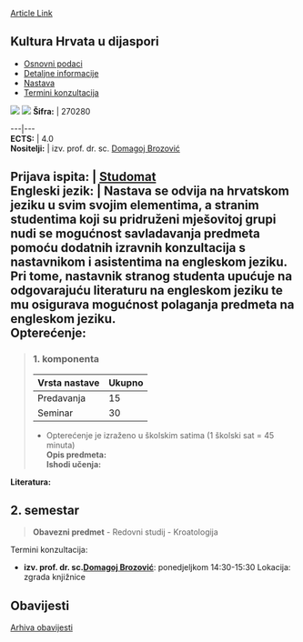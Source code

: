 [Article Link](https://www.fhs.hr/predmet/khud_a)

## Kultura Hrvata u dijaspori
  * [Osnovni podaci](https://www.fhs.hr/predmet/khud_a#v1id-523768_876174_1_0 "Osnovni podaci")
  * [Detaljne informacije](https://www.fhs.hr/predmet/khud_a#v1id-523768_876174_1_1 "Detaljne informacije")
  * [Nastava](https://www.fhs.hr/predmet/khud_a#v1id-523768_876174_1_2 "Nastava")
  * [Termini konzultacija](https://www.fhs.hr/predmet/khud_a#v1id-523768_876174_1_3 "Termini konzultacija")


[![](https://www.fhs.hr/img/flags/gif/hr.gif)](https://www.fhs.hr/predmet/khud_a) [![](https://www.fhs.hr/img/flags/gif/gb.gif)](https://www.fhs.hr/en/course/cocitd_a)
**Šifra:** |  270280  
  
---|---  
**ECTS:** |  4.0   
**Nositelji:** |  izv. prof. dr. sc. [Domagoj Brozović](https://www.fhs.hr/djelatnik/domagoj.brozovic)   
  
**Prijava ispita:** |  [Studomat](http://www.isvu.hr/studomat)  
**Engleski jezik:** |  Nastava se odvija na hrvatskom jeziku u svim svojim elementima, a stranim studentima koji su pridruženi mješovitoj grupi nudi se mogućnost savladavanja predmeta pomoću dodatnih izravnih konzultacija s nastavnikom i asistentima na engleskom jeziku. Pri tome, nastavnik stranog studenta upućuje na odgovarajuću literaturu na engleskom jeziku te mu osigurava mogućnost polaganja predmeta na engleskom jeziku.   
**Opterećenje:**  
---  
> ### 1. komponenta
> | Vrsta nastave | Ukupno  
> ---|---  
> Predavanja | 15  
> Seminar | 30  
> * Opterećenje je izraženo u školskim satima (1 školski sat = 45 minuta)   
**Opis predmeta:**  
> **Ishodi učenja:**  

  
**Literatura:**  

  
**2. semestar**  
---  
> **Obavezni predmet** - Redovni studij - Kroatologija  
>   
Termini konzultacija: 
  * **izv. prof. dr. sc.[Domagoj Brozović](https://www.fhs.hr/djelatnik/domagoj.brozovic)**: 
ponedjeljkom 14:30-15:30
Lokacija: zgrada knjižnice 


## Obavijesti
[Arhiva obavijesti](https://www.fhs.hr/predmet/khud_a?@=21ndd#news_124414 "Arhiva obavijesti")
